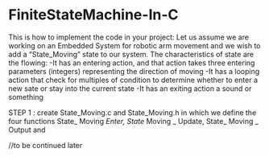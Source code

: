 # FiniteStateMachine-In-C

This is how to implement the code in your project:
Let us assume we are working on an Embedded System for robotic arm movement and we wish to add a “State_Moving” state to our system.
 The characteristics of state are the flowing: 
-It has an entering action, and that action takes three entering parameters (integers) representing the direction of moving
-It has a looping action that check for multiples of condition to determine whether to enter a new sate or stay into the current state
-It has an exiting action a sound or something

STEP 1 : create State_Moving.c and State_Moving.h in which we define the four functions State_ Moving _Enter, State_ Moving _ Update, State_ Moving _ Output and 
 
 
 
 
 //to be continued later


